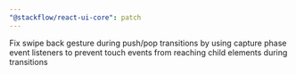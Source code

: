 ```yaml
---
"@stackflow/react-ui-core": patch
---
```


Fix swipe back gesture during push/pop transitions by using capture phase event listeners to prevent touch events from reaching child elements during transitions
